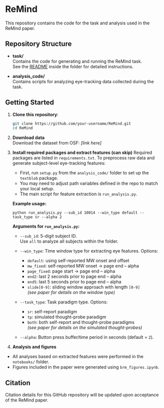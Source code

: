 # ReMind
This repository contains the code for the task and analysis used in the ReMind paper.

## Repository Structure  

- **task/**  
  Contains the code for generating and running the ReMind task.  
  See the [README](task/README.md) inside the folder for detailed instructions.  

- **analysis_code/**  
  Contains scripts for analyzing eye-tracking data collected during the task.  

## Getting Started  

1. **Clone this repository**:  
   ```bash
   git clone https://github.com/your-username/ReMind.git
   cd ReMind

2. **Download data**  
Download the dataset from OSF: *[link here]*

3. **Install required packages and extract features (can skip)**
Required packages are listed in `requirements.txt`. To preprocess raw data and generate subject-level eye-tracking features:  
    - First, run `setup.py` from the `analysis_code/` folder to set up the `textblob` package.  
    - You may need to adjust path variables defined in the repo to match your local setup.  
    - The main script for feature extraction is `run_analysis.py`.
  
    **Example usage:**  
      ```
      python run_analysis.py --sub_id 10014 --win_type default --task_type sr --alpha 2
      ```
    
    **Arguments for `run_analysis.py`:**
    
    - `--sub_id`: 5-digit subject ID.  
      Use `all` to analyze all subjects within the folder.
    
    - `--win_type`: Time window type for extracting eye features. Options:  
      - `default`: using self-reported MW onset and offset  
      - `mw_fixed`: self-reported MW onset → page end – alpha  
      - `page_fixed`: page start → page end – alpha  
      - `end2`: last 2 seconds prior to page end – alpha  
      - `end5`: last 5 seconds prior to page end – alpha  
      - `slide[0-9]`: sliding window approach with length `[0-9]`  
        *(see paper for details on the window type)*
    
    - `--task_type`: Task paradigm type. Options:  
      - `sr`: self-report paradigm  
      - `tp`: simulated thought-probe paradigm  
      - `both`: both self-report and thought-probe paradigms  
        *(see paper for details on the simulated thought-probes)*
    
    - `--alpha`: Button press buffer/time period in seconds (default = `2`).
  
4. **Analysis and figures**
  - All analyses based on extracted features were performed in the `notebooks/` folder.  
  - Figures included in the paper were generated using `brm_figures.ipynb`.

## Citation
Citation details for this GitHub repository will be updated upon acceptance of the ReMind paper.
   
